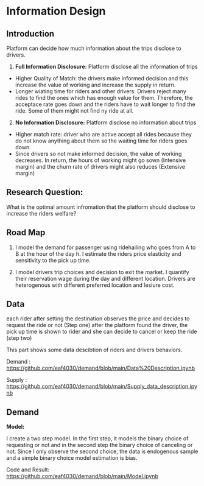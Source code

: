# Information Design



## Introduction

Platform can decide how much information about the trips disclose to drivers.
1. **Full Information Disclosure:** Platform disclose all the information of trips
 * Higher Quality of Match: the drivers make informed decision and this increase the value of working and increase the supply in return.
 * Longer wiating time for riders and other drivers: Drivers reject many rides to find the ones which has enough value for them. Therefore, the acceptace rate goes down and the riders have to wait longer to find the ride. Some of them might not find ny ride at all.


2. **No Information Disclosure:** Platform disclose no information about trips
  * Higher match rate: driver who are active accept all rides because they do not know anything about them so the waiting time for riders goes down.
  * Since drivers so not make informed decision, the value of working decreases. In return, the hours of working might go sown (Intensive margin) and the churn rate of drivers might also reduces (Extensive margin)


## Research Question:

What is the optimal amount infromation that the platform should disclose to increase the riders welfare?


## Road Map

1. I model the demand for passenger using ridehailing who goes from A to B at the hour of the day h. I estimate the riders price elasticity and sensitivity to the pick up time.

2. I model drivers trip choices and decision to exit the market. I quantify their reservation wage during the day and different location. Drivers are heterogenous with different preferred location and lesiure cost.

## Data
each rider after setting the destination observes the price and decides to request the ride or not (Step one)
after the platform found the driver, the pick up time is shown to rider and she can decide to cancel or keep the ride (step two)

This part shows some data descibtion of riders and drivers behaviors.

Demand : https://github.com/eaf4030/demand/blob/main/Data%20Description.ipynb

Supply : https://github.com/eaf4030/demand/blob/main/Supply_data_description.ipynb

## Demand


**Model:**

I create a two step model. In the first step, it models the binary choice of requesting or not and in the second step the binary choice of canceling or not.
Since I only observe the second choice, the data is endogenous sample and a simple binary choice model estimation is bias.

Code and Result:
https://github.com/eaf4030/demand/blob/main/Model.ipynb

